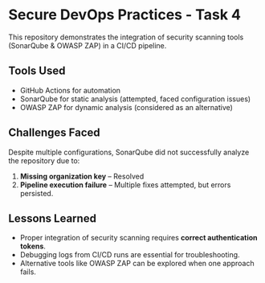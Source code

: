 # Secure DevOps Practices - Task 4

This repository demonstrates the integration of security scanning tools (SonarQube & OWASP ZAP) in a CI/CD pipeline.  

## Tools Used
- GitHub Actions for automation
- SonarQube for static analysis (attempted, faced configuration issues)
- OWASP ZAP for dynamic analysis (considered as an alternative)

## Challenges Faced
Despite multiple configurations, SonarQube did not successfully analyze the repository due to:
1. **Missing organization key** – Resolved
2. **Pipeline execution failure** – Multiple fixes attempted, but errors persisted.

## Lessons Learned
- Proper integration of security scanning requires **correct authentication tokens**.
- Debugging logs from CI/CD runs are essential for troubleshooting.
- Alternative tools like OWASP ZAP can be explored when one approach fails.

